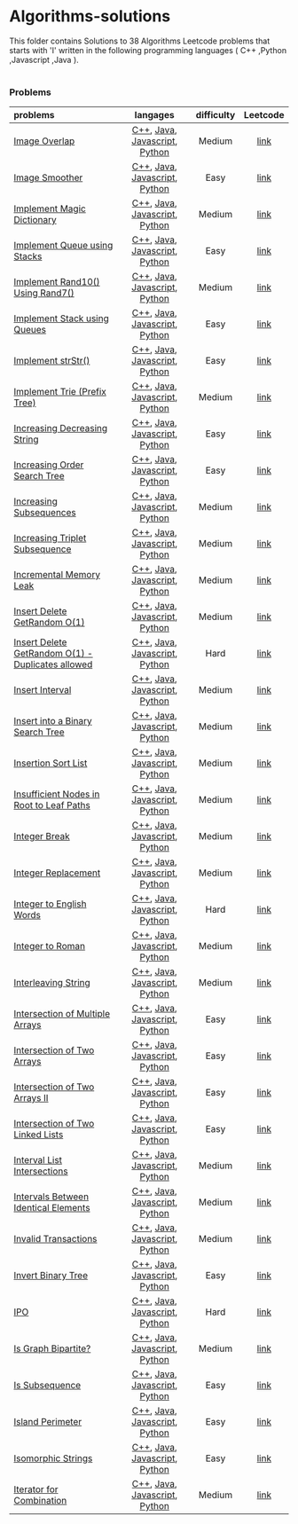 # Algorithms-solutions
This folder contains Solutions to 38 Algorithms Leetcode problems that starts with 'I' written in the following programming languages ( C++ ,Python ,Javascript ,Java ).<br><br>
### Problems ###
|problems|langages|difficulty|Leetcode|
|:-------|:------:|:--------:|:------:|
|[Image Overlap](https://github.com/AnasImloul/Leetcode-solutions/tree/main/algorithms/I/Image%20Overlap/)|[C++](https://github.com/AnasImloul/Leetcode-solutions/tree/main/algorithms/I/Image%20Overlap/Image%20Overlap.cpp), [Java](https://github.com/AnasImloul/Leetcode-solutions/tree/main/algorithms/I/Image%20Overlap/Image%20Overlap.java), [Javascript](https://github.com/AnasImloul/Leetcode-solutions/tree/main/algorithms/I/Image%20Overlap/Image%20Overlap.js), [Python](https://github.com/AnasImloul/Leetcode-solutions/tree/main/algorithms/I/Image%20Overlap/Image%20Overlap.py)|Medium|[link](https://leetcode.com/problems/image-overlap)|
|[Image Smoother](https://github.com/AnasImloul/Leetcode-solutions/tree/main/algorithms/I/Image%20Smoother/)|[C++](https://github.com/AnasImloul/Leetcode-solutions/tree/main/algorithms/I/Image%20Smoother/Image%20Smoother.cpp), [Java](https://github.com/AnasImloul/Leetcode-solutions/tree/main/algorithms/I/Image%20Smoother/Image%20Smoother.java), [Javascript](https://github.com/AnasImloul/Leetcode-solutions/tree/main/algorithms/I/Image%20Smoother/Image%20Smoother.js), [Python](https://github.com/AnasImloul/Leetcode-solutions/tree/main/algorithms/I/Image%20Smoother/Image%20Smoother.py)|Easy|[link](https://leetcode.com/problems/image-smoother)|
|[Implement Magic Dictionary](https://github.com/AnasImloul/Leetcode-solutions/tree/main/algorithms/I/Implement%20Magic%20Dictionary/)|[C++](https://github.com/AnasImloul/Leetcode-solutions/tree/main/algorithms/I/Implement%20Magic%20Dictionary/Implement%20Magic%20Dictionary.cpp), [Java](https://github.com/AnasImloul/Leetcode-solutions/tree/main/algorithms/I/Implement%20Magic%20Dictionary/Implement%20Magic%20Dictionary.java), [Javascript](https://github.com/AnasImloul/Leetcode-solutions/tree/main/algorithms/I/Implement%20Magic%20Dictionary/Implement%20Magic%20Dictionary.js), [Python](https://github.com/AnasImloul/Leetcode-solutions/tree/main/algorithms/I/Implement%20Magic%20Dictionary/Implement%20Magic%20Dictionary.py)|Medium|[link](https://leetcode.com/problems/implement-magic-dictionary)|
|[Implement Queue using Stacks](https://github.com/AnasImloul/Leetcode-solutions/tree/main/algorithms/I/Implement%20Queue%20using%20Stacks/)|[C++](https://github.com/AnasImloul/Leetcode-solutions/tree/main/algorithms/I/Implement%20Queue%20using%20Stacks/Implement%20Queue%20using%20Stacks.cpp), [Java](https://github.com/AnasImloul/Leetcode-solutions/tree/main/algorithms/I/Implement%20Queue%20using%20Stacks/Implement%20Queue%20using%20Stacks.java), [Javascript](https://github.com/AnasImloul/Leetcode-solutions/tree/main/algorithms/I/Implement%20Queue%20using%20Stacks/Implement%20Queue%20using%20Stacks.js), [Python](https://github.com/AnasImloul/Leetcode-solutions/tree/main/algorithms/I/Implement%20Queue%20using%20Stacks/Implement%20Queue%20using%20Stacks.py)|Easy|[link](https://leetcode.com/problems/implement-queue-using-stacks)|
|[Implement Rand10() Using Rand7()](https://github.com/AnasImloul/Leetcode-solutions/tree/main/algorithms/I/Implement%20Rand10%28%29%20Using%20Rand7%28%29/)|[C++](https://github.com/AnasImloul/Leetcode-solutions/tree/main/algorithms/I/Implement%20Rand10%28%29%20Using%20Rand7%28%29/Implement%20Rand10%28%29%20Using%20Rand7%28%29.cpp), [Java](https://github.com/AnasImloul/Leetcode-solutions/tree/main/algorithms/I/Implement%20Rand10%28%29%20Using%20Rand7%28%29/Implement%20Rand10%28%29%20Using%20Rand7%28%29.java), [Javascript](https://github.com/AnasImloul/Leetcode-solutions/tree/main/algorithms/I/Implement%20Rand10%28%29%20Using%20Rand7%28%29/Implement%20Rand10%28%29%20Using%20Rand7%28%29.js), [Python](https://github.com/AnasImloul/Leetcode-solutions/tree/main/algorithms/I/Implement%20Rand10%28%29%20Using%20Rand7%28%29/Implement%20Rand10%28%29%20Using%20Rand7%28%29.py)|Medium|[link](https://leetcode.com/problems/implement-rand10-using-rand7)|
|[Implement Stack using Queues](https://github.com/AnasImloul/Leetcode-solutions/tree/main/algorithms/I/Implement%20Stack%20using%20Queues/)|[C++](https://github.com/AnasImloul/Leetcode-solutions/tree/main/algorithms/I/Implement%20Stack%20using%20Queues/Implement%20Stack%20using%20Queues.cpp), [Java](https://github.com/AnasImloul/Leetcode-solutions/tree/main/algorithms/I/Implement%20Stack%20using%20Queues/Implement%20Stack%20using%20Queues.java), [Javascript](https://github.com/AnasImloul/Leetcode-solutions/tree/main/algorithms/I/Implement%20Stack%20using%20Queues/Implement%20Stack%20using%20Queues.js), [Python](https://github.com/AnasImloul/Leetcode-solutions/tree/main/algorithms/I/Implement%20Stack%20using%20Queues/Implement%20Stack%20using%20Queues.py)|Easy|[link](https://leetcode.com/problems/implement-stack-using-queues)|
|[Implement strStr()](https://github.com/AnasImloul/Leetcode-solutions/tree/main/algorithms/I/Implement%20strStr%28%29/)|[C++](https://github.com/AnasImloul/Leetcode-solutions/tree/main/algorithms/I/Implement%20strStr%28%29/Implement%20strStr%28%29.cpp), [Java](https://github.com/AnasImloul/Leetcode-solutions/tree/main/algorithms/I/Implement%20strStr%28%29/Implement%20strStr%28%29.java), [Javascript](https://github.com/AnasImloul/Leetcode-solutions/tree/main/algorithms/I/Implement%20strStr%28%29/Implement%20strStr%28%29.js), [Python](https://github.com/AnasImloul/Leetcode-solutions/tree/main/algorithms/I/Implement%20strStr%28%29/Implement%20strStr%28%29.py)|Easy|[link](https://leetcode.com/problems/implement-strstr)|
|[Implement Trie (Prefix Tree)](https://github.com/AnasImloul/Leetcode-solutions/tree/main/algorithms/I/Implement%20Trie%20%28Prefix%20Tree%29/)|[C++](https://github.com/AnasImloul/Leetcode-solutions/tree/main/algorithms/I/Implement%20Trie%20%28Prefix%20Tree%29/Implement%20Trie%20%28Prefix%20Tree%29.cpp), [Java](https://github.com/AnasImloul/Leetcode-solutions/tree/main/algorithms/I/Implement%20Trie%20%28Prefix%20Tree%29/Implement%20Trie%20%28Prefix%20Tree%29.java), [Javascript](https://github.com/AnasImloul/Leetcode-solutions/tree/main/algorithms/I/Implement%20Trie%20%28Prefix%20Tree%29/Implement%20Trie%20%28Prefix%20Tree%29.js), [Python](https://github.com/AnasImloul/Leetcode-solutions/tree/main/algorithms/I/Implement%20Trie%20%28Prefix%20Tree%29/Implement%20Trie%20%28Prefix%20Tree%29.py)|Medium|[link](https://leetcode.com/problems/implement-trie-prefix-tree)|
|[Increasing Decreasing String](https://github.com/AnasImloul/Leetcode-solutions/tree/main/algorithms/I/Increasing%20Decreasing%20String/)|[C++](https://github.com/AnasImloul/Leetcode-solutions/tree/main/algorithms/I/Increasing%20Decreasing%20String/Increasing%20Decreasing%20String.cpp), [Java](https://github.com/AnasImloul/Leetcode-solutions/tree/main/algorithms/I/Increasing%20Decreasing%20String/Increasing%20Decreasing%20String.java), [Javascript](https://github.com/AnasImloul/Leetcode-solutions/tree/main/algorithms/I/Increasing%20Decreasing%20String/Increasing%20Decreasing%20String.js), [Python](https://github.com/AnasImloul/Leetcode-solutions/tree/main/algorithms/I/Increasing%20Decreasing%20String/Increasing%20Decreasing%20String.py)|Easy|[link](https://leetcode.com/problems/increasing-decreasing-string)|
|[Increasing Order Search Tree](https://github.com/AnasImloul/Leetcode-solutions/tree/main/algorithms/I/Increasing%20Order%20Search%20Tree/)|[C++](https://github.com/AnasImloul/Leetcode-solutions/tree/main/algorithms/I/Increasing%20Order%20Search%20Tree/Increasing%20Order%20Search%20Tree.cpp), [Java](https://github.com/AnasImloul/Leetcode-solutions/tree/main/algorithms/I/Increasing%20Order%20Search%20Tree/Increasing%20Order%20Search%20Tree.java), [Javascript](https://github.com/AnasImloul/Leetcode-solutions/tree/main/algorithms/I/Increasing%20Order%20Search%20Tree/Increasing%20Order%20Search%20Tree.js), [Python](https://github.com/AnasImloul/Leetcode-solutions/tree/main/algorithms/I/Increasing%20Order%20Search%20Tree/Increasing%20Order%20Search%20Tree.py)|Easy|[link](https://leetcode.com/problems/increasing-order-search-tree)|
|[Increasing Subsequences](https://github.com/AnasImloul/Leetcode-solutions/tree/main/algorithms/I/Increasing%20Subsequences/)|[C++](https://github.com/AnasImloul/Leetcode-solutions/tree/main/algorithms/I/Increasing%20Subsequences/Increasing%20Subsequences.cpp), [Java](https://github.com/AnasImloul/Leetcode-solutions/tree/main/algorithms/I/Increasing%20Subsequences/Increasing%20Subsequences.java), [Javascript](https://github.com/AnasImloul/Leetcode-solutions/tree/main/algorithms/I/Increasing%20Subsequences/Increasing%20Subsequences.js), [Python](https://github.com/AnasImloul/Leetcode-solutions/tree/main/algorithms/I/Increasing%20Subsequences/Increasing%20Subsequences.py)|Medium|[link](https://leetcode.com/problems/increasing-subsequences)|
|[Increasing Triplet Subsequence](https://github.com/AnasImloul/Leetcode-solutions/tree/main/algorithms/I/Increasing%20Triplet%20Subsequence/)|[C++](https://github.com/AnasImloul/Leetcode-solutions/tree/main/algorithms/I/Increasing%20Triplet%20Subsequence/Increasing%20Triplet%20Subsequence.cpp), [Java](https://github.com/AnasImloul/Leetcode-solutions/tree/main/algorithms/I/Increasing%20Triplet%20Subsequence/Increasing%20Triplet%20Subsequence.java), [Javascript](https://github.com/AnasImloul/Leetcode-solutions/tree/main/algorithms/I/Increasing%20Triplet%20Subsequence/Increasing%20Triplet%20Subsequence.js), [Python](https://github.com/AnasImloul/Leetcode-solutions/tree/main/algorithms/I/Increasing%20Triplet%20Subsequence/Increasing%20Triplet%20Subsequence.py)|Medium|[link](https://leetcode.com/problems/increasing-triplet-subsequence)|
|[Incremental Memory Leak](https://github.com/AnasImloul/Leetcode-solutions/tree/main/algorithms/I/Incremental%20Memory%20Leak/)|[C++](https://github.com/AnasImloul/Leetcode-solutions/tree/main/algorithms/I/Incremental%20Memory%20Leak/Incremental%20Memory%20Leak.cpp), [Java](https://github.com/AnasImloul/Leetcode-solutions/tree/main/algorithms/I/Incremental%20Memory%20Leak/Incremental%20Memory%20Leak.java), [Javascript](https://github.com/AnasImloul/Leetcode-solutions/tree/main/algorithms/I/Incremental%20Memory%20Leak/Incremental%20Memory%20Leak.js), [Python](https://github.com/AnasImloul/Leetcode-solutions/tree/main/algorithms/I/Incremental%20Memory%20Leak/Incremental%20Memory%20Leak.py)|Medium|[link](https://leetcode.com/problems/incremental-memory-leak)|
|[Insert Delete GetRandom O(1)](https://github.com/AnasImloul/Leetcode-solutions/tree/main/algorithms/I/Insert%20Delete%20GetRandom%20O%281%29/)|[C++](https://github.com/AnasImloul/Leetcode-solutions/tree/main/algorithms/I/Insert%20Delete%20GetRandom%20O%281%29/Insert%20Delete%20GetRandom%20O%281%29.cpp), [Java](https://github.com/AnasImloul/Leetcode-solutions/tree/main/algorithms/I/Insert%20Delete%20GetRandom%20O%281%29/Insert%20Delete%20GetRandom%20O%281%29.java), [Javascript](https://github.com/AnasImloul/Leetcode-solutions/tree/main/algorithms/I/Insert%20Delete%20GetRandom%20O%281%29/Insert%20Delete%20GetRandom%20O%281%29.js), [Python](https://github.com/AnasImloul/Leetcode-solutions/tree/main/algorithms/I/Insert%20Delete%20GetRandom%20O%281%29/Insert%20Delete%20GetRandom%20O%281%29.py)|Medium|[link](https://leetcode.com/problems/insert-delete-getrandom-o1)|
|[Insert Delete GetRandom O(1) - Duplicates allowed](https://github.com/AnasImloul/Leetcode-solutions/tree/main/algorithms/I/Insert%20Delete%20GetRandom%20O%281%29%20-%20Duplicates%20allowed/)|[C++](https://github.com/AnasImloul/Leetcode-solutions/tree/main/algorithms/I/Insert%20Delete%20GetRandom%20O%281%29%20-%20Duplicates%20allowed/Insert%20Delete%20GetRandom%20O%281%29%20-%20Duplicates%20allowed.cpp), [Java](https://github.com/AnasImloul/Leetcode-solutions/tree/main/algorithms/I/Insert%20Delete%20GetRandom%20O%281%29%20-%20Duplicates%20allowed/Insert%20Delete%20GetRandom%20O%281%29%20-%20Duplicates%20allowed.java), [Javascript](https://github.com/AnasImloul/Leetcode-solutions/tree/main/algorithms/I/Insert%20Delete%20GetRandom%20O%281%29%20-%20Duplicates%20allowed/Insert%20Delete%20GetRandom%20O%281%29%20-%20Duplicates%20allowed.js), [Python](https://github.com/AnasImloul/Leetcode-solutions/tree/main/algorithms/I/Insert%20Delete%20GetRandom%20O%281%29%20-%20Duplicates%20allowed/Insert%20Delete%20GetRandom%20O%281%29%20-%20Duplicates%20allowed.py)|Hard|[link](https://leetcode.com/problems/insert-delete-getrandom-o1-duplicates-allowed)|
|[Insert Interval](https://github.com/AnasImloul/Leetcode-solutions/tree/main/algorithms/I/Insert%20Interval/)|[C++](https://github.com/AnasImloul/Leetcode-solutions/tree/main/algorithms/I/Insert%20Interval/Insert%20Interval.cpp), [Java](https://github.com/AnasImloul/Leetcode-solutions/tree/main/algorithms/I/Insert%20Interval/Insert%20Interval.java), [Javascript](https://github.com/AnasImloul/Leetcode-solutions/tree/main/algorithms/I/Insert%20Interval/Insert%20Interval.js), [Python](https://github.com/AnasImloul/Leetcode-solutions/tree/main/algorithms/I/Insert%20Interval/Insert%20Interval.py)|Medium|[link](https://leetcode.com/problems/insert-interval)|
|[Insert into a Binary Search Tree](https://github.com/AnasImloul/Leetcode-solutions/tree/main/algorithms/I/Insert%20into%20a%20Binary%20Search%20Tree/)|[C++](https://github.com/AnasImloul/Leetcode-solutions/tree/main/algorithms/I/Insert%20into%20a%20Binary%20Search%20Tree/Insert%20into%20a%20Binary%20Search%20Tree.cpp), [Java](https://github.com/AnasImloul/Leetcode-solutions/tree/main/algorithms/I/Insert%20into%20a%20Binary%20Search%20Tree/Insert%20into%20a%20Binary%20Search%20Tree.java), [Javascript](https://github.com/AnasImloul/Leetcode-solutions/tree/main/algorithms/I/Insert%20into%20a%20Binary%20Search%20Tree/Insert%20into%20a%20Binary%20Search%20Tree.js), [Python](https://github.com/AnasImloul/Leetcode-solutions/tree/main/algorithms/I/Insert%20into%20a%20Binary%20Search%20Tree/Insert%20into%20a%20Binary%20Search%20Tree.py)|Medium|[link](https://leetcode.com/problems/insert-into-a-binary-search-tree)|
|[Insertion Sort List](https://github.com/AnasImloul/Leetcode-solutions/tree/main/algorithms/I/Insertion%20Sort%20List/)|[C++](https://github.com/AnasImloul/Leetcode-solutions/tree/main/algorithms/I/Insertion%20Sort%20List/Insertion%20Sort%20List.cpp), [Java](https://github.com/AnasImloul/Leetcode-solutions/tree/main/algorithms/I/Insertion%20Sort%20List/Insertion%20Sort%20List.java), [Javascript](https://github.com/AnasImloul/Leetcode-solutions/tree/main/algorithms/I/Insertion%20Sort%20List/Insertion%20Sort%20List.js), [Python](https://github.com/AnasImloul/Leetcode-solutions/tree/main/algorithms/I/Insertion%20Sort%20List/Insertion%20Sort%20List.py)|Medium|[link](https://leetcode.com/problems/insertion-sort-list)|
|[Insufficient Nodes in Root to Leaf Paths](https://github.com/AnasImloul/Leetcode-solutions/tree/main/algorithms/I/Insufficient%20Nodes%20in%20Root%20to%20Leaf%20Paths/)|[C++](https://github.com/AnasImloul/Leetcode-solutions/tree/main/algorithms/I/Insufficient%20Nodes%20in%20Root%20to%20Leaf%20Paths/Insufficient%20Nodes%20in%20Root%20to%20Leaf%20Paths.cpp), [Java](https://github.com/AnasImloul/Leetcode-solutions/tree/main/algorithms/I/Insufficient%20Nodes%20in%20Root%20to%20Leaf%20Paths/Insufficient%20Nodes%20in%20Root%20to%20Leaf%20Paths.java), [Javascript](https://github.com/AnasImloul/Leetcode-solutions/tree/main/algorithms/I/Insufficient%20Nodes%20in%20Root%20to%20Leaf%20Paths/Insufficient%20Nodes%20in%20Root%20to%20Leaf%20Paths.js), [Python](https://github.com/AnasImloul/Leetcode-solutions/tree/main/algorithms/I/Insufficient%20Nodes%20in%20Root%20to%20Leaf%20Paths/Insufficient%20Nodes%20in%20Root%20to%20Leaf%20Paths.py)|Medium|[link](https://leetcode.com/problems/insufficient-nodes-in-root-to-leaf-paths)|
|[Integer Break](https://github.com/AnasImloul/Leetcode-solutions/tree/main/algorithms/I/Integer%20Break/)|[C++](https://github.com/AnasImloul/Leetcode-solutions/tree/main/algorithms/I/Integer%20Break/Integer%20Break.cpp), [Java](https://github.com/AnasImloul/Leetcode-solutions/tree/main/algorithms/I/Integer%20Break/Integer%20Break.java), [Javascript](https://github.com/AnasImloul/Leetcode-solutions/tree/main/algorithms/I/Integer%20Break/Integer%20Break.js), [Python](https://github.com/AnasImloul/Leetcode-solutions/tree/main/algorithms/I/Integer%20Break/Integer%20Break.py)|Medium|[link](https://leetcode.com/problems/integer-break)|
|[Integer Replacement](https://github.com/AnasImloul/Leetcode-solutions/tree/main/algorithms/I/Integer%20Replacement/)|[C++](https://github.com/AnasImloul/Leetcode-solutions/tree/main/algorithms/I/Integer%20Replacement/Integer%20Replacement.cpp), [Java](https://github.com/AnasImloul/Leetcode-solutions/tree/main/algorithms/I/Integer%20Replacement/Integer%20Replacement.java), [Javascript](https://github.com/AnasImloul/Leetcode-solutions/tree/main/algorithms/I/Integer%20Replacement/Integer%20Replacement.js), [Python](https://github.com/AnasImloul/Leetcode-solutions/tree/main/algorithms/I/Integer%20Replacement/Integer%20Replacement.py)|Medium|[link](https://leetcode.com/problems/integer-replacement)|
|[Integer to English Words](https://github.com/AnasImloul/Leetcode-solutions/tree/main/algorithms/I/Integer%20to%20English%20Words/)|[C++](https://github.com/AnasImloul/Leetcode-solutions/tree/main/algorithms/I/Integer%20to%20English%20Words/Integer%20to%20English%20Words.cpp), [Java](https://github.com/AnasImloul/Leetcode-solutions/tree/main/algorithms/I/Integer%20to%20English%20Words/Integer%20to%20English%20Words.java), [Javascript](https://github.com/AnasImloul/Leetcode-solutions/tree/main/algorithms/I/Integer%20to%20English%20Words/Integer%20to%20English%20Words.js), [Python](https://github.com/AnasImloul/Leetcode-solutions/tree/main/algorithms/I/Integer%20to%20English%20Words/Integer%20to%20English%20Words.py)|Hard|[link](https://leetcode.com/problems/integer-to-english-words)|
|[Integer to Roman](https://github.com/AnasImloul/Leetcode-solutions/tree/main/algorithms/I/Integer%20to%20Roman/)|[C++](https://github.com/AnasImloul/Leetcode-solutions/tree/main/algorithms/I/Integer%20to%20Roman/Integer%20to%20Roman.cpp), [Java](https://github.com/AnasImloul/Leetcode-solutions/tree/main/algorithms/I/Integer%20to%20Roman/Integer%20to%20Roman.java), [Javascript](https://github.com/AnasImloul/Leetcode-solutions/tree/main/algorithms/I/Integer%20to%20Roman/Integer%20to%20Roman.js), [Python](https://github.com/AnasImloul/Leetcode-solutions/tree/main/algorithms/I/Integer%20to%20Roman/Integer%20to%20Roman.py)|Medium|[link](https://leetcode.com/problems/integer-to-roman)|
|[Interleaving String](https://github.com/AnasImloul/Leetcode-solutions/tree/main/algorithms/I/Interleaving%20String/)|[C++](https://github.com/AnasImloul/Leetcode-solutions/tree/main/algorithms/I/Interleaving%20String/Interleaving%20String.cpp), [Java](https://github.com/AnasImloul/Leetcode-solutions/tree/main/algorithms/I/Interleaving%20String/Interleaving%20String.java), [Javascript](https://github.com/AnasImloul/Leetcode-solutions/tree/main/algorithms/I/Interleaving%20String/Interleaving%20String.js), [Python](https://github.com/AnasImloul/Leetcode-solutions/tree/main/algorithms/I/Interleaving%20String/Interleaving%20String.py)|Medium|[link](https://leetcode.com/problems/interleaving-string)|
|[Intersection of Multiple Arrays](https://github.com/AnasImloul/Leetcode-solutions/tree/main/algorithms/I/Intersection%20of%20Multiple%20Arrays/)|[C++](https://github.com/AnasImloul/Leetcode-solutions/tree/main/algorithms/I/Intersection%20of%20Multiple%20Arrays/Intersection%20of%20Multiple%20Arrays.cpp), [Java](https://github.com/AnasImloul/Leetcode-solutions/tree/main/algorithms/I/Intersection%20of%20Multiple%20Arrays/Intersection%20of%20Multiple%20Arrays.java), [Javascript](https://github.com/AnasImloul/Leetcode-solutions/tree/main/algorithms/I/Intersection%20of%20Multiple%20Arrays/Intersection%20of%20Multiple%20Arrays.js), [Python](https://github.com/AnasImloul/Leetcode-solutions/tree/main/algorithms/I/Intersection%20of%20Multiple%20Arrays/Intersection%20of%20Multiple%20Arrays.py)|Easy|[link](https://leetcode.com/problems/intersection-of-multiple-arrays)|
|[Intersection of Two Arrays](https://github.com/AnasImloul/Leetcode-solutions/tree/main/algorithms/I/Intersection%20of%20Two%20Arrays/)|[C++](https://github.com/AnasImloul/Leetcode-solutions/tree/main/algorithms/I/Intersection%20of%20Two%20Arrays/Intersection%20of%20Two%20Arrays.cpp), [Java](https://github.com/AnasImloul/Leetcode-solutions/tree/main/algorithms/I/Intersection%20of%20Two%20Arrays/Intersection%20of%20Two%20Arrays.java), [Javascript](https://github.com/AnasImloul/Leetcode-solutions/tree/main/algorithms/I/Intersection%20of%20Two%20Arrays/Intersection%20of%20Two%20Arrays.js), [Python](https://github.com/AnasImloul/Leetcode-solutions/tree/main/algorithms/I/Intersection%20of%20Two%20Arrays/Intersection%20of%20Two%20Arrays.py)|Easy|[link](https://leetcode.com/problems/intersection-of-two-arrays)|
|[Intersection of Two Arrays II](https://github.com/AnasImloul/Leetcode-solutions/tree/main/algorithms/I/Intersection%20of%20Two%20Arrays%20II/)|[C++](https://github.com/AnasImloul/Leetcode-solutions/tree/main/algorithms/I/Intersection%20of%20Two%20Arrays%20II/Intersection%20of%20Two%20Arrays%20II.cpp), [Java](https://github.com/AnasImloul/Leetcode-solutions/tree/main/algorithms/I/Intersection%20of%20Two%20Arrays%20II/Intersection%20of%20Two%20Arrays%20II.java), [Javascript](https://github.com/AnasImloul/Leetcode-solutions/tree/main/algorithms/I/Intersection%20of%20Two%20Arrays%20II/Intersection%20of%20Two%20Arrays%20II.js), [Python](https://github.com/AnasImloul/Leetcode-solutions/tree/main/algorithms/I/Intersection%20of%20Two%20Arrays%20II/Intersection%20of%20Two%20Arrays%20II.py)|Easy|[link](https://leetcode.com/problems/intersection-of-two-arrays-ii)|
|[Intersection of Two Linked Lists](https://github.com/AnasImloul/Leetcode-solutions/tree/main/algorithms/I/Intersection%20of%20Two%20Linked%20Lists/)|[C++](https://github.com/AnasImloul/Leetcode-solutions/tree/main/algorithms/I/Intersection%20of%20Two%20Linked%20Lists/Intersection%20of%20Two%20Linked%20Lists.cpp), [Java](https://github.com/AnasImloul/Leetcode-solutions/tree/main/algorithms/I/Intersection%20of%20Two%20Linked%20Lists/Intersection%20of%20Two%20Linked%20Lists.java), [Javascript](https://github.com/AnasImloul/Leetcode-solutions/tree/main/algorithms/I/Intersection%20of%20Two%20Linked%20Lists/Intersection%20of%20Two%20Linked%20Lists.js), [Python](https://github.com/AnasImloul/Leetcode-solutions/tree/main/algorithms/I/Intersection%20of%20Two%20Linked%20Lists/Intersection%20of%20Two%20Linked%20Lists.py)|Easy|[link](https://leetcode.com/problems/intersection-of-two-linked-lists)|
|[Interval List Intersections](https://github.com/AnasImloul/Leetcode-solutions/tree/main/algorithms/I/Interval%20List%20Intersections/)|[C++](https://github.com/AnasImloul/Leetcode-solutions/tree/main/algorithms/I/Interval%20List%20Intersections/Interval%20List%20Intersections.cpp), [Java](https://github.com/AnasImloul/Leetcode-solutions/tree/main/algorithms/I/Interval%20List%20Intersections/Interval%20List%20Intersections.java), [Javascript](https://github.com/AnasImloul/Leetcode-solutions/tree/main/algorithms/I/Interval%20List%20Intersections/Interval%20List%20Intersections.js), [Python](https://github.com/AnasImloul/Leetcode-solutions/tree/main/algorithms/I/Interval%20List%20Intersections/Interval%20List%20Intersections.py)|Medium|[link](https://leetcode.com/problems/interval-list-intersections)|
|[Intervals Between Identical Elements](https://github.com/AnasImloul/Leetcode-solutions/tree/main/algorithms/I/Intervals%20Between%20Identical%20Elements/)|[C++](https://github.com/AnasImloul/Leetcode-solutions/tree/main/algorithms/I/Intervals%20Between%20Identical%20Elements/Intervals%20Between%20Identical%20Elements.cpp), [Java](https://github.com/AnasImloul/Leetcode-solutions/tree/main/algorithms/I/Intervals%20Between%20Identical%20Elements/Intervals%20Between%20Identical%20Elements.java), [Javascript](https://github.com/AnasImloul/Leetcode-solutions/tree/main/algorithms/I/Intervals%20Between%20Identical%20Elements/Intervals%20Between%20Identical%20Elements.js), [Python](https://github.com/AnasImloul/Leetcode-solutions/tree/main/algorithms/I/Intervals%20Between%20Identical%20Elements/Intervals%20Between%20Identical%20Elements.py)|Medium|[link](https://leetcode.com/problems/intervals-between-identical-elements)|
|[Invalid Transactions](https://github.com/AnasImloul/Leetcode-solutions/tree/main/algorithms/I/Invalid%20Transactions/)|[C++](https://github.com/AnasImloul/Leetcode-solutions/tree/main/algorithms/I/Invalid%20Transactions/Invalid%20Transactions.cpp), [Java](https://github.com/AnasImloul/Leetcode-solutions/tree/main/algorithms/I/Invalid%20Transactions/Invalid%20Transactions.java), [Javascript](https://github.com/AnasImloul/Leetcode-solutions/tree/main/algorithms/I/Invalid%20Transactions/Invalid%20Transactions.js), [Python](https://github.com/AnasImloul/Leetcode-solutions/tree/main/algorithms/I/Invalid%20Transactions/Invalid%20Transactions.py)|Medium|[link](https://leetcode.com/problems/invalid-transactions)|
|[Invert Binary Tree](https://github.com/AnasImloul/Leetcode-solutions/tree/main/algorithms/I/Invert%20Binary%20Tree/)|[C++](https://github.com/AnasImloul/Leetcode-solutions/tree/main/algorithms/I/Invert%20Binary%20Tree/Invert%20Binary%20Tree.cpp), [Java](https://github.com/AnasImloul/Leetcode-solutions/tree/main/algorithms/I/Invert%20Binary%20Tree/Invert%20Binary%20Tree.java), [Javascript](https://github.com/AnasImloul/Leetcode-solutions/tree/main/algorithms/I/Invert%20Binary%20Tree/Invert%20Binary%20Tree.js), [Python](https://github.com/AnasImloul/Leetcode-solutions/tree/main/algorithms/I/Invert%20Binary%20Tree/Invert%20Binary%20Tree.py)|Easy|[link](https://leetcode.com/problems/invert-binary-tree)|
|[IPO](https://github.com/AnasImloul/Leetcode-solutions/tree/main/algorithms/I/IPO/)|[C++](https://github.com/AnasImloul/Leetcode-solutions/tree/main/algorithms/I/IPO/IPO.cpp), [Java](https://github.com/AnasImloul/Leetcode-solutions/tree/main/algorithms/I/IPO/IPO.java), [Javascript](https://github.com/AnasImloul/Leetcode-solutions/tree/main/algorithms/I/IPO/IPO.js), [Python](https://github.com/AnasImloul/Leetcode-solutions/tree/main/algorithms/I/IPO/IPO.py)|Hard|[link](https://leetcode.com/problems/ipo)|
|[Is Graph Bipartite?](https://github.com/AnasImloul/Leetcode-solutions/tree/main/algorithms/I/Is%20Graph%20Bipartite%3F/)|[C++](https://github.com/AnasImloul/Leetcode-solutions/tree/main/algorithms/I/Is%20Graph%20Bipartite%3F/Is%20Graph%20Bipartite%3F.cpp), [Java](https://github.com/AnasImloul/Leetcode-solutions/tree/main/algorithms/I/Is%20Graph%20Bipartite%3F/Is%20Graph%20Bipartite%3F.java), [Javascript](https://github.com/AnasImloul/Leetcode-solutions/tree/main/algorithms/I/Is%20Graph%20Bipartite%3F/Is%20Graph%20Bipartite%3F.js), [Python](https://github.com/AnasImloul/Leetcode-solutions/tree/main/algorithms/I/Is%20Graph%20Bipartite%3F/Is%20Graph%20Bipartite%3F.py)|Medium|[link](https://leetcode.com/problems/is-graph-bipartite)|
|[Is Subsequence](https://github.com/AnasImloul/Leetcode-solutions/tree/main/algorithms/I/Is%20Subsequence/)|[C++](https://github.com/AnasImloul/Leetcode-solutions/tree/main/algorithms/I/Is%20Subsequence/Is%20Subsequence.cpp), [Java](https://github.com/AnasImloul/Leetcode-solutions/tree/main/algorithms/I/Is%20Subsequence/Is%20Subsequence.java), [Javascript](https://github.com/AnasImloul/Leetcode-solutions/tree/main/algorithms/I/Is%20Subsequence/Is%20Subsequence.js), [Python](https://github.com/AnasImloul/Leetcode-solutions/tree/main/algorithms/I/Is%20Subsequence/Is%20Subsequence.py)|Easy|[link](https://leetcode.com/problems/is-subsequence)|
|[Island Perimeter](https://github.com/AnasImloul/Leetcode-solutions/tree/main/algorithms/I/Island%20Perimeter/)|[C++](https://github.com/AnasImloul/Leetcode-solutions/tree/main/algorithms/I/Island%20Perimeter/Island%20Perimeter.cpp), [Java](https://github.com/AnasImloul/Leetcode-solutions/tree/main/algorithms/I/Island%20Perimeter/Island%20Perimeter.java), [Javascript](https://github.com/AnasImloul/Leetcode-solutions/tree/main/algorithms/I/Island%20Perimeter/Island%20Perimeter.js), [Python](https://github.com/AnasImloul/Leetcode-solutions/tree/main/algorithms/I/Island%20Perimeter/Island%20Perimeter.py)|Easy|[link](https://leetcode.com/problems/island-perimeter)|
|[Isomorphic Strings](https://github.com/AnasImloul/Leetcode-solutions/tree/main/algorithms/I/Isomorphic%20Strings/)|[C++](https://github.com/AnasImloul/Leetcode-solutions/tree/main/algorithms/I/Isomorphic%20Strings/Isomorphic%20Strings.cpp), [Java](https://github.com/AnasImloul/Leetcode-solutions/tree/main/algorithms/I/Isomorphic%20Strings/Isomorphic%20Strings.java), [Javascript](https://github.com/AnasImloul/Leetcode-solutions/tree/main/algorithms/I/Isomorphic%20Strings/Isomorphic%20Strings.js), [Python](https://github.com/AnasImloul/Leetcode-solutions/tree/main/algorithms/I/Isomorphic%20Strings/Isomorphic%20Strings.py)|Easy|[link](https://leetcode.com/problems/isomorphic-strings)|
|[Iterator for Combination](https://github.com/AnasImloul/Leetcode-solutions/tree/main/algorithms/I/Iterator%20for%20Combination/)|[C++](https://github.com/AnasImloul/Leetcode-solutions/tree/main/algorithms/I/Iterator%20for%20Combination/Iterator%20for%20Combination.cpp), [Java](https://github.com/AnasImloul/Leetcode-solutions/tree/main/algorithms/I/Iterator%20for%20Combination/Iterator%20for%20Combination.java), [Javascript](https://github.com/AnasImloul/Leetcode-solutions/tree/main/algorithms/I/Iterator%20for%20Combination/Iterator%20for%20Combination.js), [Python](https://github.com/AnasImloul/Leetcode-solutions/tree/main/algorithms/I/Iterator%20for%20Combination/Iterator%20for%20Combination.py)|Medium|[link](https://leetcode.com/problems/iterator-for-combination)|